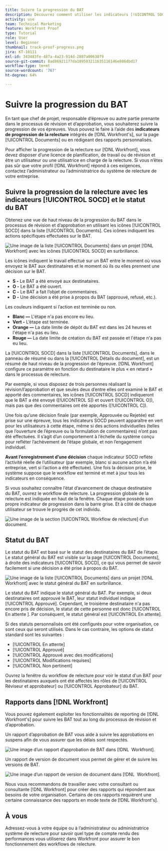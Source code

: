 ```yaml
---
title: Suivre la progression du BAT
description: Découvrez comment utiliser les indicateurs [!UICONTROL SOCD], la progression de la relecture et les rapports pour suivre la progression d’un BAT dans  [!DNL &#x200B; Workfront].
activity: use
team: Technical Marketing
feature: Workfront Proof
type: Tutorial
role: User
level: Beginner
thumbnail: track-proof-progress.png
jira: KT-10111
exl-id: 343483fe-487a-4a23-914d-2807a00630f9
source-git-commit: 8ad86921177da189503211635116146e886dbd17
workflow-type: tm+mt
source-wordcount: '767'
ht-degree: 64%

---
```


# Suivre la progression du BAT

En tant que chef de projet, responsable d’épreuve ou autre partie prenante dans le processus de révision et d’approbation, vous souhaiterez suivre la progression de vos épreuves. Vous pouvez le faire à l’aide des **indicateurs de progression de la relecture** intégrés de [!DNL Workfront's], sur la page [!UICONTROL Documents] ou en rédigeant des rapports personnalisés.

Pour afficher la progression de la relecture sur [!DNL Workfront], vous devez disposer d’une licence de planification, de travail ou de révision et être un utilisateur ou une utilisatrice en charge de la relecture. Si vous n’êtes pas sûr que votre profil [!DNL Workfront] répond à ces exigences, contactez l’administrateur ou l’administratrice du système de relecture de votre entreprise.

## Suivre la progression de la relecture avec les indicateurs [!UICONTROL SOCD] et le statut du BAT

Obtenez une vue de haut niveau de la progression du BAT dans le processus de révision et d’approbation en utilisant les icônes [!UICONTROL SOCD] dans la liste [!UICONTROL Documents]. Ces icônes indiquent les actions spécifiques effectuées sur le BAT.

![Une image de la liste [!UICONTROL Documents] dans un projet [!DNL &#x200B; Workfront] avec les icônes [!UICONTROL SOCD] en surbrillance.](assets/manage-proofs-socd.png)

Les icônes indiquent le travail effectué sur un BAT entre le moment où vous envoyez le BAT aux destinataires et le moment où ils ou elles prennent une décision sur le BAT.

* **S -** Le BAT a été envoyé aux destinataires.
* **O -** Le BAT a été ouvert.
* **C -** Le BAT a fait l’objet de commentaires.
* **D -** Une décision a été prise à propos du BAT (approuvé, refusé, etc.).

Les couleurs indiquent si l’action est terminée ou non.

* **Blanc —** L&#39;étape n&#39;a pas encore eu lieu.
* **Vert -** L’étape est terminée.
* **Orange —** La date limite de dépôt du BAT est dans les 24 heures et l&#39;étape n&#39;a pas eu lieu.
* **Rouge —** La date limite de création du BAT est passée et l&#39;étape n&#39;a pas eu lieu.

La [!UICONTROL SOCD] dans la liste [!UICONTROL Documents], dans le panneau de résumé ou dans la [!UICONTROL Détails du document], est un résumé de haut niveau de la progression de l’épreuve. [!DNL Workfront] configure ce paramètre en fonction du destinataire le plus « en retard » dans le processus de relecture.

Par exemple, si vous disposez de trois personnes réalisant la révision/l’approbation et que seules deux d’entre elles ont examiné le BAT et apporté des commentaires, les icônes [!UICONTROL SOCD] indiqueront que le BAT a été envoyé ([!UICONTROL S]) et ouvert ([!UICONTROL O]), mais pas que des commentaires ont été apportés ([!UICONTROL C]).

**&#x200B;**&#x200B;Une fois qu’une décision finale (par exemple, Approuvée ou Rejetée) est prise sur une épreuve, tous les indicateurs SOCD peuvent apparaître en vert pour les utilisateurs à cette étape, même si des actions individuelles (telles que l’ouverture de l’épreuve ou la formulation de commentaires) n’ont pas été effectuées. Il s’agit d’un comportement à l’échelle du système conçu pour refléter l’achèvement de l’étape globale, et non l’engagement individuel.

**Avant l’enregistrement d’une décision** chaque indicateur SOCD reflète l’activité réelle de l’utilisateur (par exemple, blanc si aucune action n’a été entreprise, vert si l’action a été effectuée). Une fois la décision prise, le système suppose que le workflow est terminé et met à jour tous les indicateurs en conséquence.

Si vous souhaitez connaître l’état d’avancement de chaque destinataire du BAT, ouvrez le workflow de relecture. La progression globale de la relecture est indiquée en haut de la fenêtre. Chaque étape possède son propre indicateur de progression dans la barre grise.  Et à côté de chaque utilisateur se trouve le progrès de cet individu.

![Une image de la section [!UICONTROL Workflow de relecture] d’un document.](assets/manage-proofs-socd-in-proofing-workflow-window.png)

## Statut du BAT

Le statut du BAT est basé sur le statut des destinataires du BAT de l’étape. Le statut général du BAT est visible sur la page [!UICONTROL Documents], à droite des indicateurs [!UICONTROL SOCD], ce qui vous permet de savoir facilement si une décision a été prise à propos du BAT.

![Une image de la liste [!UICONTROL Documents] dans un projet [!DNL &#x200B; Workfront] avec le statut général du BAT en surbrillance.](assets/manage-proofs-overall-status.png)

Le statut du BAT indique le statut général du BAT. Par exemple, si deux destinataires ont approuvé le BAT, leur statut individuel indique [!UICONTROL Approuvé]. Cependant, le troisième destinataire n&#39;a pas encore pris de décision, le statut de cette personne est donc [!UICONTROL &#x200B; En attente &#x200B;]. Par conséquent, le statut général est [!UICONTROL En attente].

Si des statuts personnalisés ont été configurés pour votre organisation, ce sont ceux qui seront utilisés. Dans le cas contraire, les options de statut standard sont les suivantes :

* [!UICONTROL En attente]
* [!UICONTROL Approuvé]
* [!UICONTROL Approuvé avec des modifications]
* [!UICONTROL Modifications requises]
* [!UICONTROL Non pertinent]

Ouvrez la fenêtre du workflow de relecture pour voir le statut d&#39;un BAT pour les destinataires auxquels ont été affectés les rôles de [!UICONTROL Réviseur et approbateur] ou [!UICONTROL Approbateur] du BAT.

## Rapports dans [!DNL Workfront]

Vous pouvez également exploiter les fonctionnalités de reporting de [!DNL Workfront's] pour suivre les BAT tout au long du processus de révision et d’approbation.

Un rapport d’approbation de BAT vous aide à suivre les approbations en suspens afin de vous assurer que les délais sont respectés.

![Une image d’un rapport d’approbation de BAT dans [!DNL &#x200B; Workfront].](assets/proof-approval-report.png)

Un rapport de version de document vous permet de gérer et de suivre les versions de BAT.

![Une image d’un rapport de version de document dans [!DNL &#x200B; Workfront].](assets/document-version-report.png)

Nous vous recommandons de travailler avec votre consultant ou consultante [!DNL Workfront] pour créer des rapports qui répondent aux besoins de votre organisation. Certains de ces rapports requièrent une certaine connaissance des rapports en mode texte de [!DNL Workfront's].

## À vous

Adressez-vous à votre équipe ou à l’administrateur ou administratrice système de relecture pour savoir quel type de compte rendu des performances vous utiliserez dans Workfront pour assurer le bon fonctionnement des workflows de relecture.

<!--
### Learn more
* Learn to create reports in [!DNL Workfront] with the Basic Report Creation course.
* View progress and status of a proof
* View activity on a proof within [!DNL Workfront]
-->
